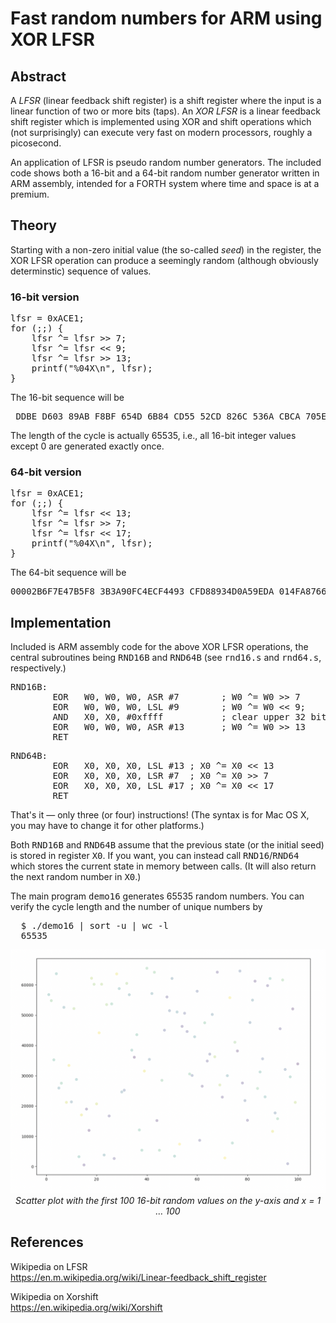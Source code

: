 # Fast random numbers for ARM using XOR LFSR

## Abstract
<p>
  A <i>LFSR</i> (linear feedback shift register) is a shift register
  where the input is a linear function of two or more bits (taps).
  An <i>XOR LFSR</i> is a linear feedback shift register which
  is implemented using XOR and shift operations which (not surprisingly)
  can execute very fast on modern processors, roughly a picosecond.
</p>
<p>
  An application of LFSR is pseudo random number generators.
  The included code shows both a 16-bit and a 64-bit
  random number generator written in ARM assembly,
  intended for a FORTH system where time and space is at a premium.
</p>

## Theory
<p>
  Starting with a non-zero initial value (the so-called <i>seed</i>)
  in the register, the XOR LFSR operation can produce a seemingly
  random (although obviously determinstic) sequence of values.
</p>

### 16-bit version

<pre>
lfsr = 0xACE1;
for (;;) {  
    lfsr ^= lfsr >> 7;
    lfsr ^= lfsr << 9;
    lfsr ^= lfsr >> 13;
    printf("%04X\n", lfsr);
}    
</pre>

<p>
  The 16-bit sequence will be 
</p>
<pre>
 DDBE D603 89AB F8BF 654D 6B84 CD55 52CD 826C 536A CBCA 705E 0CBE ...
</pre>
<p>
  The length of the cycle is actually 65535, i.e., all 16-bit integer values
  except 0 are generated exactly once.
</p>

### 64-bit version

<pre>
lfsr = 0xACE1;
for (;;) {  
    lfsr ^= lfsr << 13;
    lfsr ^= lfsr >> 7;
    lfsr ^= lfsr << 17;
    printf("%04X\n", lfsr);
}    
</pre>
<p>
  The 64-bit sequence will be 
</p>
<pre>
00002B6F7E47B5F8 3B3A90FC4ECF4493 CFD88934D0A59EDA 014FA87665762367 ...
</pre>

## Implementation
<p>
  Included is ARM assembly code for the above XOR LFSR operations, the
  central subroutines being <tt>RND16B</tt> and <tt>RND64B</tt>
  (see <tt>rnd16.s</tt> and <tt>rnd64.s</tt>, respectively.)
</p>
<pre>
RND16B:
        EOR   W0, W0, W0, ASR #7        ; W0 ^= W0 >> 7
        EOR   W0, W0, W0, LSL #9        ; W0 ^= W0 << 9;
        AND   X0, X0, #0xffff           ; clear upper 32 bits
        EOR   W0, W0, W0, ASR #13       ; W0 ^= W0 >> 13
        RET
</pre>
<pre>
RND64B:
        EOR   X0, X0, X0, LSL #13 ; X0 ^= X0 << 13
        EOR   X0, X0, X0, LSR #7  ; X0 ^= X0 >> 7
        EOR   X0, X0, X0, LSL #17 ; X0 ^= X0 << 17
        RET
</pre>
<p>
  That's it &mdash; only three (or four) instructions!
  (The syntax is for Mac OS X, you may have to change it for other platforms.)
</p>
<p>
  Both <tt>RND16B</tt> and <tt>RND64B</tt> assume that the previous
  state (or the initial seed) is stored in register <tt>X0</tt>.
  If you want, you can instead call <tt>RND16</tt>/<tt>RND64</tt>
  which stores the current state in memory between calls.
  (It will also return the next random number in <tt>X0</tt>.)
</p>
<p>
  The main program <tt>demo16</tt> generates 65535 random numbers.
  You can verify the cycle length and the number of unique numbers by
</p>
<pre>
  $ ./demo16 | sort -u | wc -l
  65535
</pre>

<p align="center">
  <img alt="Scatter plot" 
       src="https://github.com/kjepo/XOR-LFSR/blob/main/rnd-scatterplot.png">
  <br>
  <em>Scatter plot with the first 100 16-bit random values on the y-axis and x = 1 &hellip; 100</em>
</p>



## References

Wikipedia on LFSR
<br>
https://en.m.wikipedia.org/wiki/Linear-feedback_shift_register

Wikipedia on Xorshift
<br>
https://en.wikipedia.org/wiki/Xorshift


